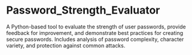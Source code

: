 # Password_Strength_Evaluator
A Python-based tool to evaluate the strength of user passwords, provide feedback for improvement, and demonstrate best practices for creating secure passwords. Includes analysis of password complexity, character variety, and protection against common attacks.
